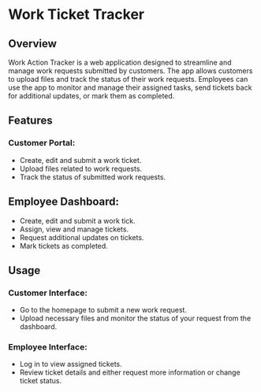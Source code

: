 # Work Ticket Tracker
## Overview
Work Action Tracker is a web application designed to streamline and manage work requests submitted by customers. The app allows customers to upload files and track the status of their work requests. Employees can use the app to monitor and manage their assigned tasks, send tickets back for additional updates, or mark them as completed.

## Features
### Customer Portal:
- Create, edit and submit a work ticket.
- Upload files related to work requests.
- Track the status of submitted work requests.

## Employee Dashboard:
- Create, edit and submit a work tick.
- Assign, view and manage tickets.
- Request additional updates on tickets.
- Mark tickets as completed.

## Usage
### Customer Interface:
- Go to the homepage to submit a new work request.
- Upload necessary files and monitor the status of your request from the dashboard.

### Employee Interface:
- Log in to view assigned tickets.
- Review ticket details and either request more information or change ticket status.
